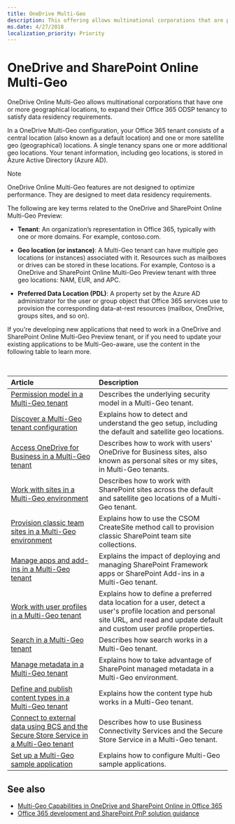 ```yaml
---
title: OneDrive Multi-Geo 
description: This offering allows multinational corporations that are part of the preview and have one or more geographical locations, to expand their Office 365 tenancy to satisfy data residency requirements.
ms.date: 4/27/2018
localization_priority: Priority
---
```


# OneDrive and SharePoint Online Multi-Geo 


OneDrive Online Multi-Geo allows multinational corporations that have one or more geographical locations, to expand their Office 365 ODSP tenancy to satisfy data residency requirements.

In a OneDrive Multi-Geo configuration, your Office 365 tenant consists of a central location (also known as a default location) and one or more satellite geo (geographical) locations. A single tenancy spans one or more additional geo locations. Your tenant information, including geo locations, is stored in Azure Active Directory (Azure AD).

> [!NOTE] 
> OneDrive Online Multi-Geo features are not designed to optimize performance. They are designed to meet data residency requirements.

The following are key terms related to the OneDrive and SharePoint Online Multi-Geo Preview:

- **Tenant**: An organization’s representation in Office 365, typically with one or more domains. For example, contoso.com.

- **Geo location (or instance)**: A Multi-Geo tenant can have multiple geo locations (or instances) associated with it. Resources such as mailboxes or drives can be stored in these locations. For example, Contoso is a OneDrive and SharePoint Online Multi-Geo Preview tenant with three geo locations: NAM, EUR, and APC.

- **Preferred Data Location (PDL)**: A property set by the Azure AD administrator for the user or group object that Office 365 services use to provision the corresponding data-at-rest resources (mailbox, OneDrive, groups sites, and so on).

If you're developing new applications that need to work in a OneDrive and SharePoint Online Multi-Geo Preview tenant, or if you need to update your existing applications to be Multi-Geo-aware, use the content in the following table to learn more. 

<br/>

|**Article**|**Description**|
|:-----|:-----|
|[Permission model in a Multi-Geo tenant](multigeo-permissions.md)|Describes the underlying security model in a Multi-Geo tenant.|
|[Discover a Multi-Geo tenant configuration](multigeo-discovery.md)|Explains how to detect and understand the geo setup, including the default and satellite geo locations.|
|[Access OneDrive for Business in a Multi-Geo tenant](multigeo-onedrive.md)|Describes how to work with users' OneDrive for Business sites, also known as personal sites or my sites, in Multi-Geo tenants.|
|[Work with sites in a Multi-Geo environment](multigeo-sites.md)|Describes how to work with SharePoint sites across the default and satellite geo locations of a Multi-Geo tenant.|
|[Provision classic team sites in a Multi-Geo environment](multigeo-sites-provisioning.md) |Explains how to use the CSOM CreateSite method call to provision classic SharePoint team site collections.|
|[Manage apps and add-ins in a Multi-Geo tenant](multigeo-apps.md)|Explains the impact of deploying and managing SharePoint Framework apps or SharePoint Add-ins in a Multi-Geo tenant.|
|[Work with user profiles in a Multi-Geo tenant](multigeo-userprofileexperience.md)|Explains how to define a preferred data location for a user, detect a user's profile location and personal site URL, and read and update default and custom user profile properties.|
|[Search in a Multi-Geo tenant](multigeo-search.md)|Describes how search works in a Multi-Geo tenant.|
|[Manage metadata in a Multi-Geo tenant](multigeo-managedmetadata.md)|Explains how to take advantage of SharePoint managed metadata in a Multi-Geo environment.|
|[Define and publish content types in a Multi-Geo tenant](multigeo-contenttypehub.md)|Explains how the content type hub works in a Multi-Geo tenant.|
|[Connect to external data using BCS and the Secure Store Service in a Multi-Geo tenant](multigeo-bcsandsecurestore.md)|Describes how to use Business Connectivity Services and the Secure Store Service in a Multi-Geo tenant.|
|[Set up a Multi-Geo sample application](multigeo-sampleapplicationsetup.md) |Explains how to configure Multi-Geo sample applications. |

## See also

- [Multi-Geo Capabilities in OneDrive and SharePoint Online in Office 365](https://docs.microsoft.com/en-us/office365/enterprise/multi-geo-capabilities-in-onedrive-and-sharepoint-online-in-office-365)
- [Office 365 development and SharePoint PnP solution guidance](office-365-development-patterns-and-practices-solution-guidance.md)


